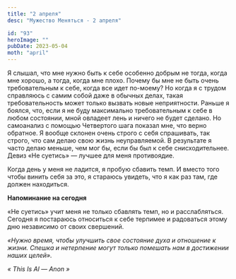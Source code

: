 ```yaml
---
title: "2 апреля"
desc: "Мужество Меняться - 2 апреля"

id: "93"
heroImage: ""
pubDate: 2023-05-04
moth: "april"
---
```


Я слышал, что мне нужно быть к себе особенно добрым не тогда, когда мне
хорошо, а тогда, когда мне плохо. Почему бы мне не быть очень требовательным к
себе, когда все идет по-моему? Но когда я с трудом справляюсь с самим собой
даже в обычных делах, такая требовательность может только вызвать новые
неприятности. Раньше я боялся, что, если я не буду максимально требовательным
к себе в любом состоянии, мной овладеет лень и ничего не будет сделано. Но
самоанализ с помощью Четвертого шага показал мне, что верно обратное. Я вообще
склонен очень строго с себя спрашивать, так строго, что сам делаю свою жизнь
неуправляемой. В результате я часто делаю меньше, чем мог бы, если бы был к
себе снисходительнее. Девиз «Не суетись» — лучшее для меня противоядие.

Когда день у меня не ладится, я пробую сбавить темп. И вместо того чтобы
винить себя за это, я стараюсь увидеть, что я как раз там, где должен
находиться.

**Напоминание на сегодня**

«Не суетись» учит меня не только сбавлять темп, но и расслабляться. Сегодня я
постараюсь относиться к себе терпимее и радоваться этому дню независимо от
своих свершений.

_«Нужно время, чтобы улучшить свое состояние духа и отношение к жизни. Спешка
и нетерпение могут только помешать нам в достижении наших целей»._

_«_ _This_ _Is_ _Al_ _—_ _Anon_ _»_

